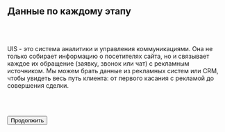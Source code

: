 ## Данные по каждому этапу

<br>
<br>

UIS - это система аналитики и управления коммуникациями. Она не только собирает информацию о посетителях сайта, но и связывает каждое их обращение (заявку, звонок или чат) с рекламным источником. Мы можем брать данные из рекламных систем или CRM, чтобы увидеть весь путь клиента: от первого касания с рекламой до совершения сделки.

<br>
<br>

<button b_to="/calltracking/3Screen.md" b_type="fill" b_theme="primary">Продолжить</button>